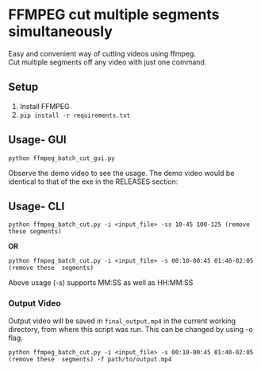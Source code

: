 # FFMPEG cut multiple segments simultaneously
Easy and convenient way of cutting videos using ffmpeg.  
Cut multiple segments off any video with just one command.

## Setup

1. Install FFMPEG
2. `pip install -r requirements.txt`

## Usage- GUI

`python ffmpeg_batch_cut_gui.py`

Observe the demo video to see the usage. The demo video would be identical to that of the exe in the RELEASES 
section:



## Usage- CLI

`python ffmpeg_batch_cut.py -i <input_file> -ss 10-45 100-125 (remove these segments)`

**OR**

`python ffmpeg_batch_cut.py -i <input_file> -s 00:10-00:45 01:40-02:05 (remove these 
segments)`

Above usage (-s) supports MM:SS as well as HH:MM:SS

### Output Video

Output video will be saved in `final_output.mp4` in the current working directory, 
from where this script was run. This can be changed by using -o flag.

`python ffmpeg_batch_cut.py -i <input_file> -s 00:10-00:45 01:40-02:05 (remove these 
segments) -f path/to/output.mp4`